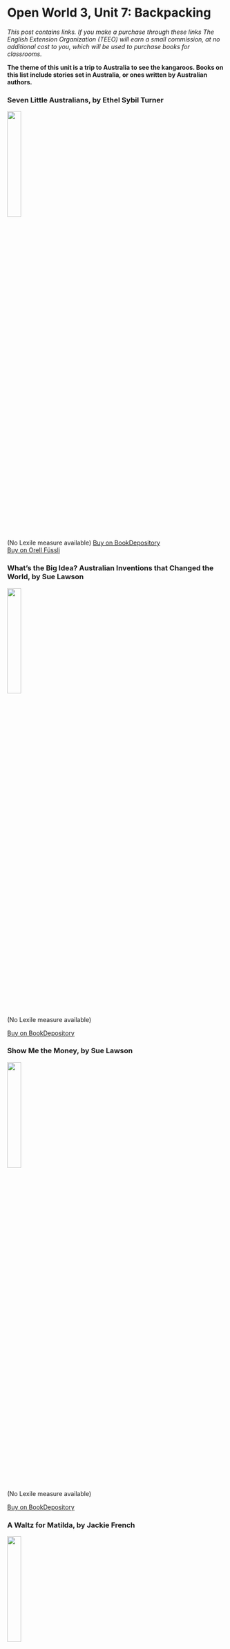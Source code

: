 
# Open World 3, Unit 7: Backpacking
*This post contains links. If you make a purchase through these links The English Extension Organization (TEEO) will earn a small commission, at no additional cost to you, which will be used to purchase books for classrooms.*

**The theme of this unit is a trip to Australia to see the kangaroos.  Books on this list include stories set in Australia, or ones written by Australian authors.**

### Seven Little Australians, by Ethel Sybil Turner

<img src="https://imgur.com/T3N9XfT.png" width="25%" />

(No Lexile measure available)
<a href="https://www.bookdepository.com/Seven-Little-Australians-Popular-Penguins-Ethel-Turner/9780143204862?ref=grid-view&qid=1674675738699&sr=1-1" rel="nofollow"> Buy on BookDepository</a>  
<a href="https://www.orellfuessli.ch/shop/home/artikeldetails/A1053692600" rel="nofollow">Buy on Orell Füssli</a> 

### **What’s the Big Idea? Australian Inventions that Changed the World, by Sue Lawson**
<img src="https://imgur.com/LRi0qHR.png" width="25%" />

(No Lexile measure available)

<a href="https://www.bookdepository.com/Whats-the-Big-Idea-Sue-Lawson-Karen-Tayleur/9781742036267" rel="nofollow"> Buy on BookDepository</a>  

### Show Me the Money, by Sue Lawson

<img src="https://imgur.com/afdE6FI.png" width="25%" />

(No Lexile measure available)

<a href="https://www.bookdepository.com/Show-me-the-Money-Sue-Lawson-Karen-Tayleur/9781742035895" rel="nofollow"> Buy on BookDepository</a>  

### A Waltz for Matilda, by Jackie French

<img src="https://imgur.com/06y6eJo.png" width="25%" />

(No Lexile measure available)

<a href="https://www.bookdepository.com/Waltz-for-Matilda-Matilda-Saga-1-Jackie-French/9780732290214?ref=grid-view&qid=1674835027042&sr=1-1" rel="nofollow"> Buy on BookDepository</a>  
<a href="https://www.orellfuessli.ch/shop/home/artikeldetails/A1037840059" rel="nofollow">Buy on Orell Füssli</a> 

### Transported: The Diary of Elizabeth Harvey

<img src="https://imgur.com/IOaClvV.png" width="25%" />

(No Lexile measure available)

<a href="https://www.bookdepository.com/Transported-Diary-Elizabeth-Harvey-Australia-1790-Goldie-Alexander/9780439981149?ref=grid-view&qid=1674835572591&sr=1-1" rel="nofollow"> Buy on BookDepository</a>  

### Nanberry, by Jackie French

<img src="https://imgur.com/DUuLdBl.png" width="25%" />

(No Lexile measure available)

<a href="https://www.bookdepository.com/Nanberry-Jackie-French/9780732290221?ref=grid-view&qid=1674835728543&sr=1-1" rel="nofollow"> Buy on BookDepository</a>  

### That Boy Jack, by Janeen Brian

<img src="https://imgur.com/7rQjBSR.png" width="25%" />

(No Lexile measure available)

<a href="https://www.bookdepository.com/That-Boy-Jack-Janeen-Brian/9781922179005?ref=grid-view&qid=1674835871439&sr=1-1" rel="nofollow"> Buy on BookDepository</a>  

### The Dogs that Made Australia, by Guy Hull
<img src="https://imgur.com/cNa6aXK.png" width="25%" />

(No Lexile measure available)

<a href="https://www.bookdepository.com/Dogs-that-Made-Australia-Guy-Hull/9781460756454?ref=grid-view&qid=1674835994590&sr=1-1" rel="nofollow"> Buy on BookDepository</a>  
<a href="https://www.orellfuessli.ch/shop/home/artikeldetails/A1057758148" rel="nofollow">Buy on Orell Füssli</a> 

### The Upside Down Version of Down Under, by Alison Lloyd

<img src="https://imgur.com/1HTDq7s.png" width="25%" />

summary here.  (Lexile Level     )

<a href="https://www.bookdepository.com/The-Upside-down-History-of-Down-Under-Alison-Lloyd-Terry-Denton/9780143788669" rel="nofollow"> Buy on BookDepository</a>  
<a href="https://www.orellfuessli.ch/shop/home/artikeldetails/A1051970690" rel="nofollow">Buy on Orell Füssli</a> 

### Follow the Rabbit-Proof Fence, by Doris Pilkington

<img src="https://imgur.com/KIfmI54.png" width="25%" />

summary here.  (Lexile Level     )

<a href="https://www.bookdepository.com/Follow-Rabbit-Proof-Fence-Doris-Nugi-Garimara-Pilkington/9780702233555?ref=grid-view&qid=1674836408037&sr=1-1" rel="nofollow"> Buy on BookDepository</a>  
<a href="https://www.orellfuessli.ch/shop/home/artikeldetails/A1025148937" rel="nofollow">Buy on Orell Füssli</a> 
<!--stackedit_data:
eyJoaXN0b3J5IjpbLTk2NzMzNDgyMiwyODYyMjc2NDksLTQyND
c4MDkzMywtMTgxNjcyMzk1MSwxOTc5OTIwNTkyLC03NDU3MDU2
NjksNDkwMjIxMDY4LDE5MzY0MjY5LDM4NzQ0ODA3NSwtMzA2Nj
QxMDQyXX0=
-->